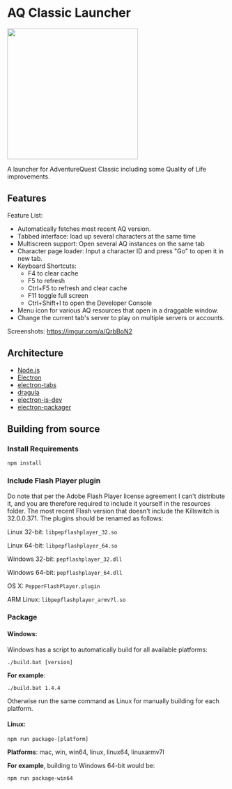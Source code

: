 # AQ Classic Launcher
<img src="https://i.imgur.com/hbVZDap.png" width="300" />

A launcher for AdventureQuest Classic including some Quality of Life improvements.

## Features
Feature List:
- Automatically fetches most recent AQ version.
- Tabbed interface: load up several characters at the same time
- Multiscreen support: Open several AQ instances on the same tab
- Character page loader: Input a character ID and press "Go" to open it in new tab.
- Keyboard Shortcuts:
  - F4 to clear cache
  - F5 to refresh
  - Ctrl+F5 to refresh and clear cache
  - F11 toggle full screen
  - Ctrl+Shift+I to open the Developer Console
- Menu icon for various AQ resources that open in a draggable window.
- Change the current tab's server to play on multiple servers or accounts.


Screenshots:
https://imgur.com/a/QrbBoN2

## Architecture
- [Node.js](https://nodejs.org/en/)
- [Electron](https://www.electronjs.org/)
- [electron-tabs](https://github.com/brrd/electron-tabs/)
- [dragula](https://www.npmjs.com/package/dragula)
- [electron-is-dev](https://www.npmjs.com/package/electron-is-dev)
- [electron-packager](https://github.com/electron/electron-packager)

## Building from source
### Install Requirements
  ```shell
  npm install
  ```

### Include Flash Player plugin
  Do note that per the Adobe Flash Player license agreement I can't distribute it, and you are therefore required to include it yourself in the resources folder.
  The most recent Flash version that doesn't include the Killswitch is 32.0.0.371.
  The plugins should be renamed as follows:

  Linux 32-bit:
  ```libpepflashplayer_32.so```

  Linux 64-bit:
  ```libpepflashplayer_64.so```

  Windows 32-bit:
  ```pepflashplayer_32.dll```

  Windows 64-bit:
  ```pepflashplayer_64.dll```

  OS X:
  ```PepperFlashPlayer.plugin```

  ARM Linux:
  ```libpepflashplayer_armv7l.so```

### Package

  #### Windows:
  
  Windows has a script to automatically build for all available platforms:
  
  ```batch
  ./build.bat [version]
  ```
  
  **For example**:
  ```batch
  ./build.bat 1.4.4
  ```
  
  Otherwise run the same command as Linux for manually building for each platform.
  
  #### Linux:
  ```terminal
  npm run package-[platform]
  ```
  
  **Platforms**: mac, win, win64, linux, linux64, linuxarmv7l
  
  **For example**, building to Windows 64-bit would be:
  ```terminal
  npm run package-win64
  ```
